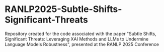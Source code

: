 # RANLP2025-Subtle-Shifts-Significant-Threats
Repository created for the code associated with the paper "Subtle Shifts, Significant Threats: Leveraging XAI Methods and LLMs to Undermine Language Models Robustness", presented at the RANLP 2025 Conference
